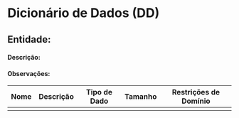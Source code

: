# Dicionário de Dados (DD)

<!-- Descrição -->

## Entidade: 

#### Descrição:
#### Observações:
<!-- Tabela-->
| Nome | Descrição | Tipo de Dado | Tamanho | Restrições de Domínio |
|:----:|:---------:|:------------:|:-------:|:---------------------:|
||||||
